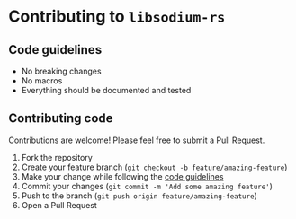 # Contributing to `libsodium-rs`

## Code guidelines

- No breaking changes
- No macros
- Everything should be documented and tested

## Contributing code

Contributions are welcome! Please feel free to submit a Pull Request.

1. Fork the repository
2. Create your feature branch (`git checkout -b feature/amazing-feature`)
3. Make your change while following the [code guidelines](#code-guidelines)
4. Commit your changes (`git commit -m 'Add some amazing feature'`)
5. Push to the branch (`git push origin feature/amazing-feature`)
6. Open a Pull Request
